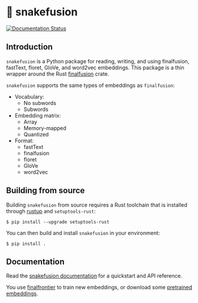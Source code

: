 # 🐍 snakefusion

[![Documentation Status](https://readthedocs.org/projects/snakefusion/badge/?version=latest)](https://snakefusion.readthedocs.io/en/latest/?badge=latest)

## Introduction

`snakefusion` is a Python package for reading, writing, and using finalfusion,
fastText, floret, GloVe, and word2vec embeddings.  This package is a thin
wrapper around the Rust [finalfusion](https://docs.rs/finalfusion/) crate.

`snakefusion` supports the same types of embeddings as `finalfusion`:

* Vocabulary:
  * No subwords
  * Subwords
* Embedding matrix:
  * Array
  * Memory-mapped
  * Quantized
* Format:
  * fastText
  * finalfusion
  * floret
  * GloVe
  * word2vec

## Building from source

Building `snakefusion` from source requires a Rust toolchain that is installed
through [rustup](https://rustup.rs) and `setuptools-rust`:

~~~shell
$ pip install --upgrade setuptools-rust
~~~

You can then build and install `snakefusion` in your environment:

~~~shell
$ pip install .
~~~

## Documentation

Read the [snakefusion documentation](https://snakefusion.readthedocs.io/) for a
quickstart and API reference.

You use [finalfrontier](https://finalfusion.github.io/finalfrontier) to train
new embeddings, or download some [pretrained
embeddings](https://finalfusion.github.io/pretrained).
